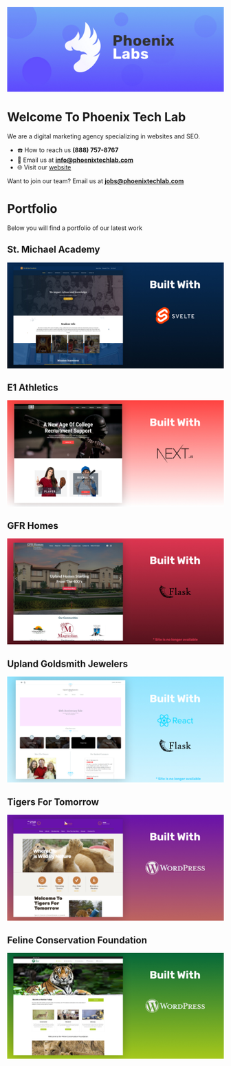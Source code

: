 ![](https://raw.githubusercontent.com/phxlab/.github/main/profile/phx-banner.jpg)

# Welcome To Phoenix Tech Lab
We are a digital marketing agency specializing in websites and SEO.

- ☎️ How to reach us **(888) 757-8767**
- 📧 Email us at **info@phoenixtechlab.com**
- 🌐 Visit our [website](https://phoenixtechlabs.com)
<!-- - 📸 Visit our [Instagram]()
- 💻 Visit our [Facebook]() -->

Want to join our team?
Email us at **jobs@phoenixtechlab.com**

# Portfolio
Below you will find a portfolio of our latest work

## St. Michael Academy
![](https://raw.githubusercontent.com/phxlab/.github/main/profile/portfolio/st-michaels-academy.jpg)

## E1 Athletics
![](https://raw.githubusercontent.com/phxlab/.github/main/profile/portfolio/e1-athletics.jpg)

## GFR Homes
![](https://raw.githubusercontent.com/phxlab/.github/main/profile/portfolio/gfr-homes.jpg)

## Upland Goldsmith Jewelers
![](https://raw.githubusercontent.com/phxlab/.github/main/profile/portfolio/upland-goldsmith-jewelers.jpg)

## Tigers For Tomorrow
![](https://raw.githubusercontent.com/phxlab/.github/main/profile/portfolio/tigers-for-tomorrow.jpg)

## Feline Conservation Foundation
![](https://raw.githubusercontent.com/phxlab/.github/main/profile/portfolio/feline-conservation-foundation.jpg)
